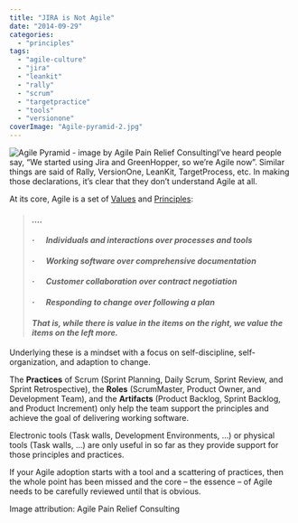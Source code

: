 ```yaml
---
title: "JIRA is Not Agile"
date: "2014-09-29"
categories: 
  - "principles"
tags: 
  - "agile-culture"
  - "jira"
  - "leankit"
  - "rally"
  - "scrum"
  - "targetpractice"
  - "tools"
  - "versionone"
coverImage: "Agile-pyramid-2.jpg"
---
```


![Agile Pyramid - image by Agile Pain Relief Consulting](src/content/blog/jira-is-not-agile/images/Agile-pyramid-2.jpg)I’ve heard people say, “We started using Jira and GreenHopper, so we’re Agile now”. Similar things are said of Rally, VersionOne, LeanKit, TargetProcess, etc. In making those declarations, it’s clear that they don’t understand Agile at all.

At its core, Agile is a set of [Values](https://agilemanifesto.org/) and [Principles](https://agilemanifesto.org/principles.html):

> #### _…._
> 
> #### _·      **Individuals and interactions** over processes and tools_
> 
> #### _·      **Working software** over comprehensive documentation_
> 
> #### _·      **Customer collaboration** over contract negotiation_
> 
> #### _·      **Responding to change** over following a plan_
> 
> #### _That is, while there is value in the items on the right, we value the items on the left more._

Underlying these is a mindset with a focus on self-discipline, self-organization, and adaption to change.

The **Practices** of Scrum (Sprint Planning, Daily Scrum, Sprint Review, and Sprint Retrospective), the **Roles** (ScrumMaster, Product Owner, and Development Team), and the **Artifacts** (Product Backlog, Sprint Backlog, and Product Increment) only help the team support the principles and achieve the goal of delivering working software.

Electronic tools (Task walls, Development Environments, …) or physical tools (Task walls, …) are only useful in so far as they provide support for those principles and practices.

If your Agile adoption starts with a tool and a scattering of practices, then the whole point has been missed and the core – the essence – of Agile needs to be carefully reviewed until that is obvious.

Image attribution: Agile Pain Relief Consulting
